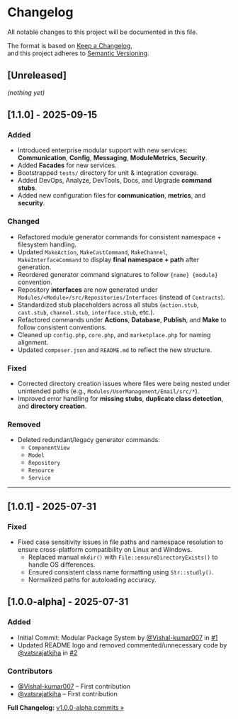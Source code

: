 # Changelog

All notable changes to this project will be documented in this file.

The format is based on [Keep a Changelog](https://keepachangelog.com/en/1.1.0/),  
and this project adheres to [Semantic Versioning](https://semver.org/spec/v2.0.0.html).

## [Unreleased]

_(nothing yet)_

## [1.1.0] - 2025-09-15

### Added
- Introduced enterprise modular support with new services: **Communication**, **Config**, **Messaging**, **ModuleMetrics**, **Security**.
- Added **Facades** for new services.
- Bootstrapped `tests/` directory for unit & integration coverage.
- Added DevOps, Analyze, DevTools, Docs, and Upgrade **command stubs**.
- Added new configuration files for **communication**, **metrics**, and **security**.

### Changed
- Refactored module generator commands for consistent namespace + filesystem handling.
- Updated `MakeAction`, `MakeCastCommand`, `MakeChannel`, `MakeInterfaceCommand` to display **final namespace + path** after generation.
- Reordered generator command signatures to follow `{name} {module}` convention.
- Repository **interfaces** are now generated under `Modules/<Module>/src/Repositories/Interfaces` (instead of `Contracts`).
- Standardized stub placeholders across all stubs (`action.stub`, `cast.stub`, `channel.stub`, `interface.stub`, etc.).
- Refactored commands under **Actions**, **Database**, **Publish**, and **Make** to follow consistent conventions.
- Cleaned up `config.php`, `core.php`, and `marketplace.php` for naming alignment.
- Updated `composer.json` and `README.md` to reflect the new structure.

### Fixed
- Corrected directory creation issues where files were being nested under unintended paths (e.g., `Modules/UserManagement/Email/src/*`).
- Improved error handling for **missing stubs**, **duplicate class detection**, and **directory creation**.

### Removed
- Deleted redundant/legacy generator commands:
  - `ComponentView`
  - `Model`
  - `Repository`
  - `Resource`
  - `Service`

---

## [1.0.1] - 2025-07-31

### Fixed
- Fixed case sensitivity issues in file paths and namespace resolution to ensure cross-platform compatibility on Linux and Windows.
  - Replaced manual `mkdir()` with `File::ensureDirectoryExists()` to handle OS differences.
  - Ensured consistent class name formatting using `Str::studly()`.
  - Normalized paths for autoloading accuracy.

## [1.0.0-alpha] - 2025-07-31

### Added
- Initial Commit: Modular Package System by [@Vishal-kumar007](https://github.com/Vishal-kumar007) in [#1](https://github.com/RCV-Technologies/laravel-module/pull/1)
- Updated README logo and removed commented/unnecessary code by [@vatsrajatkjha](https://github.com/vatsrajatkjha) in [#2](https://github.com/RCV-Technologies/laravel-module/pull/2)

### Contributors
- [@Vishal-kumar007](https://github.com/Vishal-kumar007) – First contribution
- [@vatsrajatkjha](https://github.com/vatsrajatkjha) – First contribution

**Full Changelog:** [v1.0.0-alpha commits »](https://github.com/RCV-Technologies/laravel-module/commits/v1.0.0-alpha)
